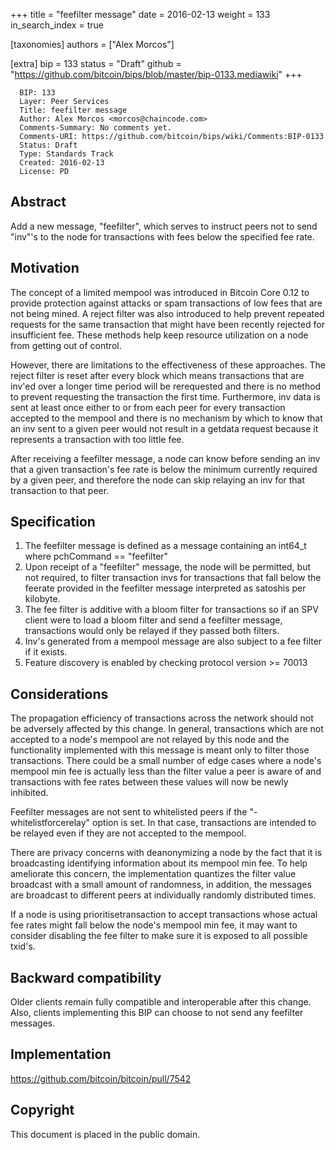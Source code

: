 +++
title = "feefilter message"
date = 2016-02-13
weight = 133
in_search_index = true

[taxonomies]
authors = ["Alex Morcos"]

[extra]
bip = 133
status = "Draft"
github = "https://github.com/bitcoin/bips/blob/master/bip-0133.mediawiki"
+++

      BIP: 133
      Layer: Peer Services
      Title: feefilter message
      Author: Alex Morcos <morcos@chaincode.com>
      Comments-Summary: No comments yet.
      Comments-URI: https://github.com/bitcoin/bips/wiki/Comments:BIP-0133
      Status: Draft
      Type: Standards Track
      Created: 2016-02-13
      License: PD

## Abstract

Add a new message, "feefilter", which serves to instruct peers not to
send "inv"'s to the node for transactions with fees below the specified
fee rate.

## Motivation

The concept of a limited mempool was introduced in Bitcoin Core 0.12 to
provide protection against attacks or spam transactions of low fees that
are not being mined. A reject filter was also introduced to help prevent
repeated requests for the same transaction that might have been recently
rejected for insufficient fee. These methods help keep resource
utilization on a node from getting out of control.

However, there are limitations to the effectiveness of these approaches.
The reject filter is reset after every block which means transactions
that are inv'ed over a longer time period will be rerequested and there
is no method to prevent requesting the transaction the first time.
Furthermore, inv data is sent at least once either to or from each peer
for every transaction accepted to the mempool and there is no mechanism
by which to know that an inv sent to a given peer would not result in a
getdata request because it represents a transaction with too little fee.

After receiving a feefilter message, a node can know before sending an
inv that a given transaction's fee rate is below the minimum currently
required by a given peer, and therefore the node can skip relaying an
inv for that transaction to that peer.

## Specification

1.  The feefilter message is defined as a message containing an int64\_t
    where pchCommand == "feefilter"
2.  Upon receipt of a "feefilter" message, the node will be permitted,
    but not required, to filter transaction invs for transactions that
    fall below the feerate provided in the feefilter message interpreted
    as satoshis per kilobyte.
3.  The fee filter is additive with a bloom filter for transactions so
    if an SPV client were to load a bloom filter and send a feefilter
    message, transactions would only be relayed if they passed both
    filters.
4.  Inv's generated from a mempool message are also subject to a fee
    filter if it exists.
5.  Feature discovery is enabled by checking protocol version &gt;=
    70013

## Considerations

The propagation efficiency of transactions across the network should not
be adversely affected by this change. In general, transactions which are
not accepted to a node's mempool are not relayed by this node and the
functionality implemented with this message is meant only to filter
those transactions. There could be a small number of edge cases where a
node's mempool min fee is actually less than the filter value a peer is
aware of and transactions with fee rates between these values will now
be newly inhibited.

Feefilter messages are not sent to whitelisted peers if the
"-whitelistforcerelay" option is set. In that case, transactions are
intended to be relayed even if they are not accepted to the mempool.

There are privacy concerns with deanonymizing a node by the fact that it
is broadcasting identifying information about its mempool min fee. To
help ameliorate this concern, the implementation quantizes the filter
value broadcast with a small amount of randomness, in addition, the
messages are broadcast to different peers at individually randomly
distributed times.

If a node is using prioritisetransaction to accept transactions whose
actual fee rates might fall below the node's mempool min fee, it may
want to consider disabling the fee filter to make sure it is exposed to
all possible txid's.

## Backward compatibility

Older clients remain fully compatible and interoperable after this
change. Also, clients implementing this BIP can choose to not send any
feefilter messages.

## Implementation

<https://github.com/bitcoin/bitcoin/pull/7542>

## Copyright

This document is placed in the public domain.
